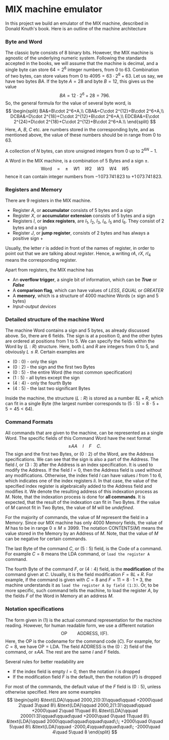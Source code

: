 # MIX machine emulator

In this project we build an emulator of the MIX machine, described in Donald Knuth's book.
Here is an outline of the machine architecture

### Byte and Word
The classic byte consists of $8$ binary bits. However, the MIX machine is agnostic of the 
underlying numeric system. Following the standards accepted in the books, we will assume that
the machine is decimal, and a single byte can store $64=2^6$ integer numbers, from $0$ 
to $63$. Combination of two bytes, can store values from $0$ to $4095=63\cdot 2^6+63$.
Let us say, we have two bytes $BA$. If the byte $A=28$ and byte $B=12$, this gives us the value
$$
    BA=12\cdot 2^6+28=796.
$$
So, the general formula for the value of several byte word, is
$$
    \begin{split}
        BA&=B\cdot 2^6+A,\\
        CBA&=C\cdot 2^{12}+B\cdot 2^6+A,\\
        DCBA&=D\cdot 2^{18}+C\cdot 2^{12}+B\cdot 2^6+A,\\
        EDCBA&=E\cdot 2^{24}+D\cdot 2^{18}+C\cdot 2^{12}+B\cdot 2^6+A.\\
    \end{split}
$$
Here, $A$, $B$, $C$ etc. are numbers stored in the corresponding byte, and as mentioned above,
the value of these numbers should be in range from $0$ to $63$.

A collection of $N$ bytes, can store unsigned integers from $0$ up to $2^{6N}-1$.

A Word in the MIX machine, is a combination of $5$ Bytes and a sign $\pm$.
$$
\text{Word}\quad=\quad\pm\quad W1\quad W2\quad W3\quad W4\quad W5
$$
hence it can contain integer numbers from $-1\,073\,741\,823$ to $+1\,073\,741\,823$.

### Registers and Memory
There are $9$ registers in the MIX machine. 
* Register $A$, or **accumulator** consists of $5$ bytes and a sign
* Register $X$, or **accumulator extension** consists of $5$ bytes and a sign
* Registers $I$, or **index registers**, are $I_1$, $I_2$, $I_3$, $I_4$, $I_5$ and $I_6$. They consist of $2$ bytes and a sign
* Register $J$, or **jump register**, consists of $2$ bytes and has always a positive sign $+$

Usually, the letter $r$ is added in front of the names of register, in order to point out 
that we are talking about *register*. Hence, a writing $rA$, $rX$, $rI_4$ means the 
corresponding register.

Apart from registers, the MIX machine has
* An **overflow trigger**, a single bit of information, which can be ***True*** or ***False***
* A **comparison flag**, which can have values of *LESS*, *EQUAL* or *GREATER*
* A **memory**, which is a structure of $4000$ machine Words ($\pm$ sign and $5$ bytes)
* *Input-output devices* 

### Detailed structure of the machine Word
The machine Word contains a sign and $5$ bytes, as already discussed above. So, there are
$6$ fields. The sign is at a position $0$, and the other bytes are ordered at positions from 
$1$ to $5$. We can specify the fields within the Word by $(L:R)$ structure. Here, both 
$L$ and $R$ are integers from $0$ to $5$, and obviously $L\leqslant R$. Certain examples are
* $(0:0)$ - only the sign
* $(0:2)$ - the sign and the first two Bytes
* $(0:5)$ - the entire Word (the most common specification)
* $(1:5)$ - all bytes except the sign
* $(4:4)$ - only the fourth Byte
* $(4:5)$ - the last two significant Bytes

Inside the machine, the structure $(L:R)$ is stored as a number $8L+R$, which can fit in a 
single Byte (the largest number corresponds to $(5:5)=8\cdot 5+5=45<64$).

### Command Formats
All commands that are given to the machine, can be represented as a single Word. The specific
fields of this Command Word have the next format
$$
\begin{equation}
    \pm AA\quad I\quad F\quad C.    
\end{equation}
$$
The sign and the first two Bytes, or $(0:2)$ of the Word, are the Address specifications. 
We can see that the sign is also a part of the Address. The field $I$, or $(3:3)$ after 
the Address is an index specification. It is used to modify the Address. If the field $I=0$, 
then the Address field is used without any modifications. Otherwise, the index field $I$ can 
have values $i$ from $1$ to $6$, which indicates one of the index registers $Ii$. In that 
case, the value of the specified index register is algebraically added to the Address field
and modifies it. We denote the resulting address of this indexation process as $M$.
Note, that the indexation process is done for **all commands**. It is expected, that the 
result of the indexation can fit in Two Bytes. If the value of $M$ cannot fit in Two Bytes,
the value of $M$ will be *undefined*.

For the majority of commands, the value of $M$ represent the field in a Memory. Since our 
MIX machine has only $4000$ Memory fields, the value of $M$ has to be in range
$0\leqslant M\leqslant 3999$. The notation $\text{CONTENTS}(M)$ means the value stored in 
the Memory by an Address of $M$. Note, that the value of $M$ can be negative for certain 
commands.

The last Byte of the command $C$, or $(5:5)$ field, is the Code of a command. For example
$C=8$ means the $\text{LDA}$ command, or `load the register A` command. 

The fourth Byte of the command $F$, or $(4:4)$ field, is the **modification** of the command 
given at $C$. Usually, it is the field modification $F=8L+R$. For example, if the command
is given with $C=8$ and $F=11=8\cdot 1+3$, the machine understands it as 
`load the register A by field (1:3)`. Or, to be more specific, such command tells the machine,
to load the register $A$, by the fields $F$ of the Word in Memory at an address $M$. 

### Notation specifications
The form given in $(1)$ is the actual command representation for the machine reading. However,
for human readable form, we use a different notation
$$
\begin{equation}
    \text{OP}\qquad\text{ADDRESS, I(F)}.
\end{equation}
$$
Here, the $\text{OP}$ is the codename for the command code $(C)$. For example, for $C=8$, we
have $\text{OP}=\text{LDA}$. The field $\text{ADDRESS}$ is the $(0:2)$ field of the command,
or $\pm AA$. The rest are the same $I$ and $F$ fields.

Several rules for better readability are
* If the index field is empty $I=0$, then the notation $I$ is dropped
* If the modification field $F$ is the default, then the notation $(F)$ is dropped

For most of the commands, the default value of the $F$ field is $(0:5)$, unless otherwise
specified. Here are some examples
$$
\begin{split}
    &\text{LDA}\qquad 2000,2(0:3)\qquad\qquad +2000\quad 2\quad 3\quad 8\\
    &\text{LDA}\qquad 2000,2(1:3)\qquad\qquad +2000\quad 2\quad 11\quad 8\\
    &\text{LDA}\qquad 2000(1:3)\qquad\qquad\quad +2000\quad 0\quad 11\quad 8\\
    &\text{LDA}\qquad 2000\qquad\qquad\qquad\quad\;\; +2000\quad 0\quad 5\quad 8\\
    &\text{LDA}\qquad -2000,4\qquad\qquad\quad\; -2000\quad 4\quad 5\quad 8
\end{split}
$$
































